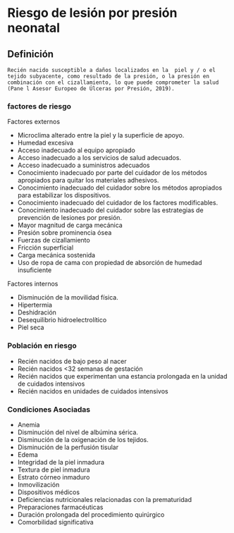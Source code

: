 # Riesgo de lesión por presión neonatal
## Definición
	Recién nacido susceptible a daños localizados en la  piel y / o el tejido subyacente, como resultado de la presión, o la presión en combinación con el cizallamiento, lo que puede comprometer la salud (Pane l Asesor Europeo de Úlceras por Presión, 2019).

### factores de riesgo
Factores externos
- Microclima alterado entre la piel y
la superficie de apoyo.
- Humedad excesiva
- Acceso inadecuado al equipo
apropiado
- Acceso inadecuado a los
servicios de salud adecuados.
- Acceso inadecuado a suministros
adecuados
- Conocimiento inadecuado por parte
del cuidador de los métodos
apropiados para quitar los
materiales adhesivos.
- Conocimiento inadecuado del
cuidador sobre los métodos
apropiados para estabilizar los
dispositivos.
- Conocimiento inadecuado del
cuidador de los factores
modificables.
- Conocimiento inadecuado del
cuidador sobre las estrategias
de prevención de lesiones por
presión.
- Mayor magnitud de carga
mecánica
- Presión sobre prominencia ósea
- Fuerzas de cizallamiento
- Fricción superficial
- Carga mecánica sostenida
- Uso de ropa de cama con
propiedad de absorción de
humedad insuficiente

Factores internos
- Disminución de la movilidad física. 
- Hipertermia
- Deshidración 
- Desequilibrio hidroelectrolítico
- Piel seca

### Población en riesgo
- Recién nacidos de bajo peso al 
nacer   
- Recién nacidos <32 semanas de gestación  
- Recién nacidos que experimentan 
una estancia prolongada en la 
unidad de cuidados intensivos   
- Recién nacidos en unidades de cuidados 
intensivos  
 

### Condiciones Asociadas
- Anemia   
- Disminución del nivel de albúmina 
sérica.   
- Disminución de la oxigenación de 
los tejidos.   
- Disminución de la perfusión 
tisular   
- Edema   
- Integridad de la piel inmadura   
- Textura de piel inmadura   
- Estrato córneo inmaduro    
- Inmovilización   
- Dispositivos médicos   
- Deficiencias nutricionales 
relacionadas con la 
prematuridad   
- Preparaciones farmacéuticas   
- Duración prolongada del 
procedimiento quirúrgico   
- Comorbilidad significativa  